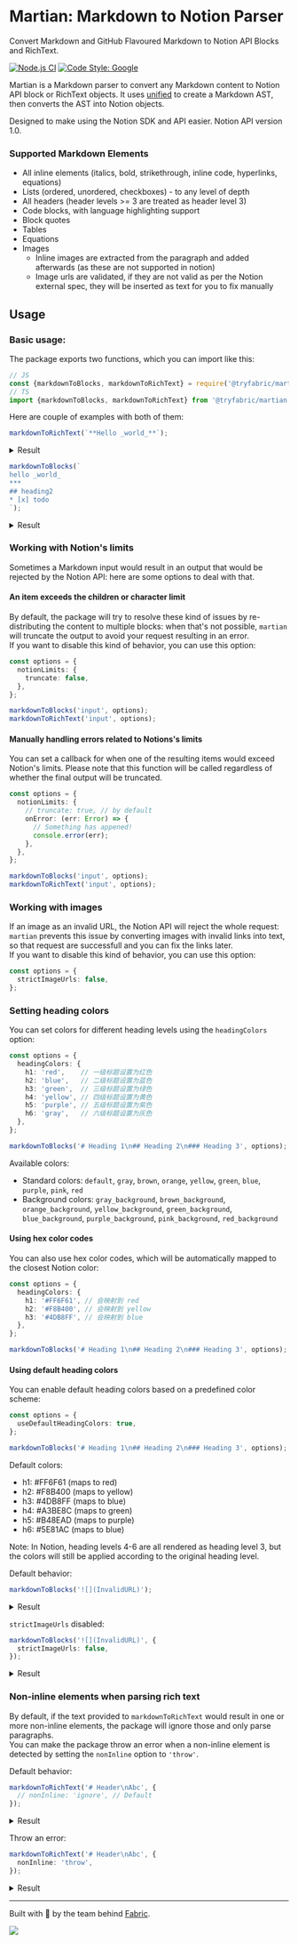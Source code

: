 # Martian: Markdown to Notion Parser

Convert Markdown and GitHub Flavoured Markdown to Notion API Blocks and RichText.

[![Node.js CI](https://github.com/tryfabric/martian/actions/workflows/ci.yml/badge.svg)](https://github.com/tryfabric/martian/actions/workflows/ci.yml)
[![Code Style: Google](https://img.shields.io/badge/code%20style-google-blueviolet.svg)](https://github.com/google/gts)

Martian is a Markdown parser to convert any Markdown content to Notion API block or RichText objects. It
uses [unified](https://github.com/unifiedjs/unified) to create a Markdown AST, then converts the AST into Notion
objects.

Designed to make using the Notion SDK and API easier. Notion API version 1.0.

### Supported Markdown Elements

- All inline elements (italics, bold, strikethrough, inline code, hyperlinks, equations)
- Lists (ordered, unordered, checkboxes) - to any level of depth
- All headers (header levels >= 3 are treated as header level 3)
- Code blocks, with language highlighting support
- Block quotes
- Tables
- Equations
- Images
  - Inline images are extracted from the paragraph and added afterwards (as these are not supported in notion)
  - Image urls are validated, if they are not valid as per the Notion external spec, they will be inserted as text for you to fix manually

## Usage

### Basic usage:

The package exports two functions, which you can import like this:

```ts
// JS
const {markdownToBlocks, markdownToRichText} = require('@tryfabric/martian');
// TS
import {markdownToBlocks, markdownToRichText} from '@tryfabric/martian';
```

Here are couple of examples with both of them:

```ts
markdownToRichText(`**Hello _world_**`);
```

<details>
<summary>Result</summary>
<pre>
[
  {
    "type": "text",
    "annotations": {
      "bold": true,
      "strikethrough": false,
      "underline": false,
      "italic": false,
      "code": false,
      "color": "default"
    },
    "text": {
      "content": "Hello "
    }
  },
  {
    "type": "text",
    "annotations": {
      "bold": true,
      "strikethrough": false,
      "underline": false,
      "italic": true,
      "code": false,
      "color": "default"
    },
    "text": {
      "content": "world"
    }
  }
]
</pre>
</details>

```ts
markdownToBlocks(`
hello _world_ 
*** 
## heading2
* [x] todo
`);
```

<details>
<summary>Result</summary>
<pre>
[
  {
    "object": "block",
    "type": "paragraph",
    "paragraph": {
      "rich_text": [
        {
          "type": "text",
          "annotations": {
            "bold": false,
            "strikethrough": false,
            "underline": false,
            "italic": false,
            "code": false,
            "color": "default"
          },
          "text": {
            "content": "hello "
          }
        },
        {
          "type": "text",
          "annotations": {
            "bold": false,
            "strikethrough": false,
            "underline": false,
            "italic": true,
            "code": false,
            "color": "default"
          },
          "text": {
            "content": "world"
          }
        }
      ]
    }
  },
  {
    "object": "block",
    "type": "heading_2",
    "heading_2": {
      "rich_text": [
        {
          "type": "text",
          "annotations": {
            "bold": false,
            "strikethrough": false,
            "underline": false,
            "italic": false,
            "code": false,
            "color": "default"
          },
          "text": {
            "content": "heading2"
          }
        }
      ]
    }
  },
  {
    "object": "block",
    "type": "to_do",
    "to_do": {
      "rich_text": [
        {
          "type": "text",
          "annotations": {
            "bold": false,
            "strikethrough": false,
            "underline": false,
            "italic": false,
            "code": false,
            "color": "default"
          },
          "text": {
            "content": "todo"
          }
        }
      ],
      "checked": true
    }
  }
]
</pre>
</details>

### Working with Notion's limits

Sometimes a Markdown input would result in an output that would be rejected by the Notion API: here are some options to deal with that.

#### An item exceeds the children or character limit

By default, the package will try to resolve these kind of issues by re-distributing the content to multiple blocks: when that's not possible, `martian` will truncate the output to avoid your request resulting in an error.  
If you want to disable this kind of behavior, you can use this option:

```ts
const options = {
  notionLimits: {
    truncate: false,
  },
};

markdownToBlocks('input', options);
markdownToRichText('input', options);
```

#### Manually handling errors related to Notions's limits

You can set a callback for when one of the resulting items would exceed Notion's limits. Please note that this function will be called regardless of whether the final output will be truncated.

```ts
const options = {
  notionLimits: {
    // truncate: true, // by default
    onError: (err: Error) => {
      // Something has appened!
      console.error(err);
    },
  },
};

markdownToBlocks('input', options);
markdownToRichText('input', options);
```

### Working with images

If an image as an invalid URL, the Notion API will reject the whole request: `martian` prevents this issue by converting images with invalid links into text, so that request are successfull and you can fix the links later.  
If you want to disable this kind of behavior, you can use this option:

```ts
const options = {
  strictImageUrls: false,
};
```

### Setting heading colors

You can set colors for different heading levels using the `headingColors` option:

```ts
const options = {
  headingColors: {
    h1: 'red',    // 一级标题设置为红色
    h2: 'blue',   // 二级标题设置为蓝色
    h3: 'green',  // 三级标题设置为绿色
    h4: 'yellow', // 四级标题设置为黄色
    h5: 'purple', // 五级标题设置为紫色
    h6: 'gray',   // 六级标题设置为灰色
  },
};

markdownToBlocks('# Heading 1\n## Heading 2\n### Heading 3', options);
```

Available colors: 
- Standard colors: `default`, `gray`, `brown`, `orange`, `yellow`, `green`, `blue`, `purple`, `pink`, `red`
- Background colors: `gray_background`, `brown_background`, `orange_background`, `yellow_background`, `green_background`, `blue_background`, `purple_background`, `pink_background`, `red_background`

#### Using hex color codes

You can also use hex color codes, which will be automatically mapped to the closest Notion color:

```ts
const options = {
  headingColors: {
    h1: '#FF6F61', // 会映射到 red
    h2: '#F8B400', // 会映射到 yellow
    h3: '#4DB8FF', // 会映射到 blue
  },
};

markdownToBlocks('# Heading 1\n## Heading 2\n### Heading 3', options);
```

#### Using default heading colors

You can enable default heading colors based on a predefined color scheme:

```ts
const options = {
  useDefaultHeadingColors: true,
};

markdownToBlocks('# Heading 1\n## Heading 2\n### Heading 3', options);
```

Default colors:
- h1: #FF6F61 (maps to red)
- h2: #F8B400 (maps to yellow)
- h3: #4DB8FF (maps to blue)
- h4: #A3BE8C (maps to green)
- h5: #B48EAD (maps to purple)
- h6: #5E81AC (maps to blue)

Note: In Notion, heading levels 4-6 are all rendered as heading level 3, but the colors will still be applied according to the original heading level.

Default behavior:

```ts
markdownToBlocks('![](InvalidURL)');
```

<details>
<summary>Result</summary>
<pre>
[
  {
    "object": "block",
    "type": "paragraph",
    "paragraph": {
      "rich_text": [
        {
          "type": "text",
          "annotations": {
            "bold": false,
            "strikethrough": false,
            "underline": false,
            "italic": false,
            "code": false,
            "color": "default"
          },
          "text": {
            "content": "InvalidURL"
          }
        }
      ]
    }
  }
]
</pre>
</details>

`strictImageUrls` disabled:

```ts
markdownToBlocks('![](InvalidURL)', {
  strictImageUrls: false,
});
```

<details>
<summary>Result</summary>
<pre>
[
  {
    "object": "block",
    "type": "image",
    "image": {
      "type": "external",
      "external": {
        "url": "InvalidURL"
      }
    }
  }
]
</pre>
</details>

### Non-inline elements when parsing rich text

By default, if the text provided to `markdownToRichText` would result in one or more non-inline elements, the package will ignore those and only parse paragraphs.  
You can make the package throw an error when a non-inline element is detected by setting the `nonInline` option to `'throw'`.

Default behavior:

```ts
markdownToRichText('# Header\nAbc', {
  // nonInline: 'ignore', // Default
});
```

<details>
<summary>Result</summary>
<pre>
[
  {
    type: 'text',
    annotations: {
      bold: false,
      strikethrough: false,
      underline: false,
      italic: false,
      code: false,
      color: 'default'
    },
    text: { content: 'Abc', link: undefined }
  }
]
</pre>
</details>

Throw an error:

```ts
markdownToRichText('# Header\nAbc', {
  nonInline: 'throw',
});
```

<details>
<summary>Result</summary>
<pre>
Error: Unsupported markdown element: {"type":"heading","depth":1,"children":[{"type":"text","value":"Header","position":{"start":{"line":1,"column":3,
"offset":2},"end":{"line":1,"column":9,"offset":8}}}],"position":{"start":{"line":1,"column":1,"offset":0},"end":{"line":1,"column":9,"offset":8}}}  
</pre>
</details>



---

Built with 💙 by the team behind [Fabric](https://tryfabric.com).

<img src="https://static.scarf.sh/a.png?x-pxid=79ae4e0a-7e48-4965-8a83-808c009aa47a" />
